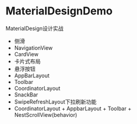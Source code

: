 # MaterialDesignDemo
MaterialDesign设计实战

- 侧滑
- NavigationView
- CardView
- 卡片式布局
- 悬浮按钮
- AppBarLayout
- Toolbar
- CoordinatorLayout
- SnackBar
- SwipeRefreshLayout下拉刷新功能
- CoordinatorLayout + AppbarLayout + Toolbar + NestScrollView(behavior)